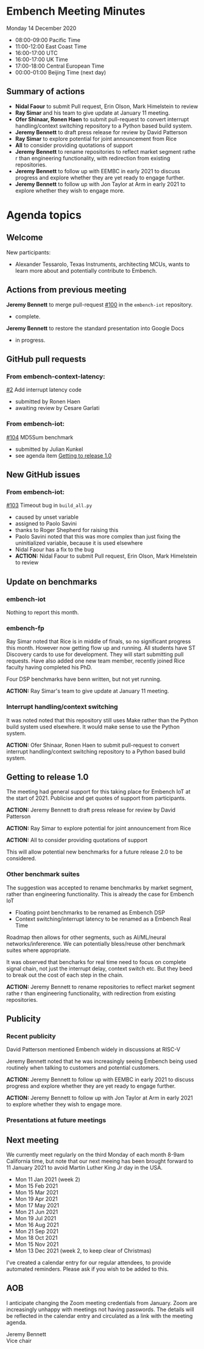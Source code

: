 # Embench Meeting Minutes

Monday 14 December 2020

- 08:00-09:00 Pacific Time
- 11:00-12:00 East Coast Time
- 16:00-17:00 UTC
- 16:00-17:00 UK Time
- 17:00-18:00 Central European Time
- 00:00-01:00 Beijing Time (next day)

## Summary of actions

- **Nidal Faour** to submit Pull request, Erin Olson, Mark Himelstein to review
- **Ray Simar** and his team to give update at January 11 meeting.
- **Ofer Shinaar, Ronen Haen** to submit pull-request to convert interrupt handling/context switching repository to a Python based build system.
- **Jeremy Bennett** to draft press release for review by David Patterson
- **Ray Simar** to explore potential for joint announcement from Rice
- **All** to consider providing quotations of support
- **Jeremy Bennett** to rename repositories to reflect market segment rathe
r than engineering functionality, with redirection from existing repositories.
- **Jeremy Bennett** to follow up with EEMBC in early 2021 to discuss progress and explore whether they are yet ready to engage further.
- **Jeremy Bennett** to follow up with Jon Taylor at Arm in early 2021 to explore whether they wish to engage more.

# Agenda topics

## Welcome

New participants:

- Alexander Tessarolo, Texas Instruments, architecting MCUs, wants to learn more about and potentially contribute to Embench.

## Actions from previous meeting

**Jeremy Bennett** to merge pull-request [#100](https://github.com/embench/embench-iot/pull/100) in the `embench-iot` repository.

- complete.

**Jeremy Bennett** to restore the standard presentation into Google Docs

- in progress.

## GitHub pull requests

### From embench-context-latency:

[#2](https://github.com/embench/embench-context-latency/pull/2) Add interrupt latency code

- submitted by Ronen Haen
- awaiting review by Cesare Garlati

### From embench-iot:

[#104](https://github.com/embench/embench-iot/pull/104) MD5Sum benchmark

- submitted by Julian Kunkel
- see agenda item [Getting to release 1.0](#getting-to-release-10)

## New GitHub issues

### From embench-iot:

[#103](https://github.com/embench/embench-iot/issues/103) Timeout bug in `build_all.py`

- caused by unset variable
- assigned to Paolo Savini
- thanks to Roger Shepherd for raising this
- Paolo Savini noted that this was more complex than just fixing the uninitialized variable, because it is used elsewhere
- Nidal Faour has a fix to the bug
- **ACTION:** Nidal Faour to submit Pull request, Erin Olson, Mark Himelstein to review

## Update on benchmarks

### embench-iot

Nothing to report this month.

### embench-fp

Ray Simar noted that Rice is in middle of finals, so no significant progress this month. However now getting flow up and running. All students have ST Discovery cards to use for development. They will start submitting pull requests. Have also added one new team member, recently joined Rice faculty having completed his PhD.

Four DSP benchmarks have benn written, but not yet running.

**ACTION:** Ray Simar's team to give update at January 11 meeting.

### Interrupt handling/context switching

It was noted noted that this repository still uses Make rather than the Python build system used elsewhere.  It would make sense to use the Python system.

**ACTION:** Ofer Shinaar, Ronen Haen to submit pull-request to convert interrupt handling/context switching repository to a Python based build system.

## Getting to release 1.0

The meeting had general support for this taking place for Embench IoT at the start of 2021. Publicise and get quotes of support from participants.

**ACTION:** Jeremy Bennett to draft press release for review by David Patterson

**ACTION:** Ray Simar to explore potential for joint announcement from Rice

**ACTION:** All to consider providing quotations of support

This will allow potential new benchmarks for a future release 2.0 to be considered.

### Other benchmark suites

The suggestion was accepted to rename benchmarks by market segment, rather than engineering functionality. This is already the case for Embench IoT

- Floating point benchmarks to be renamed as Embench DSP
- Context switching/interrupt latency to be renamed as a Embench Real Time

Roadmap then allows for other segments, such as AI/ML/neural networks/infererence.  We can potentially bless/reuse other benchmark suites where appropriate.

It was observed that bencharks for real time need to focus on complete signal chain, not just the interrupt delay, context switch etc. But they beed to break out the cost of each step in the chain.

**ACTION:** Jeremy Bennett to rename repositories to reflect market segment rathe
r than engineering functionality, with redirection from existing repositories.

## Publicity

### Recent publicity

David Patterson mentioned Embench widely in discussions at RISC-V

Jeremy Bennett noted that he was increasingly seeing Embench being used routinely when talking to customers and potential customers.

**ACTION:** Jeremy Bennett to follow up with EEMBC in early 2021 to discuss progress and explore whether they are yet ready to engage further.

**ACTION:** Jeremy Bennett to follow up with Jon Taylor at Arm in early 2021 to explore whether they wish to engage more.

### Presentations at future meetings

## Next meeting

We currently meet regularly on the third Monday of each month 8-9am California
time, but note that our next meeing has been brought forward to 11 January
2021 to avoid Martin Luther King Jr day in the USA.

- Mon 11 Jan 2021 (week 2)
- Mon 15 Feb 2021
- Mon 15 Mar 2021
- Mon 19 Apr 2021
- Mon 17 May 2021
- Mon 21 Jun 2021
- Mon 19 Jul 2021
- Mon 16 Aug 2021
- Mon 21 Sep 2021
- Mon 18 Oct 2021
- Mon 15 Nov 2021
- Mon 13 Dec 2021 (week 2, to keep clear of Christmas)

I've created a calendar entry for our regular attendees, to provide
automated reminders. Please ask if you wish to be added to this.

## AOB

I anticipate changing the Zoom meeting credentials from January. Zoom are increasingly unhappy with meetings not having passwords.  The details will be reflected in the calendar entry and circulated as a link with the meeting agenda.


Jeremy Bennett\
Vice chair
